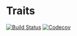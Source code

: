 # Traits

[![Build Status](https://travis-ci.org/rafelafrance/Traits.jl.svg?branch=master)](https://travis-ci.org/rafelafrance/Traits.jl)
[![Codecov](https://codecov.io/gh/rafelafrance/Traits.jl/branch/master/graph/badge.svg)](https://codecov.io/gh/rafelafrance/Traits.jl)
